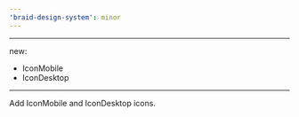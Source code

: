 ```yaml
---
'braid-design-system': minor
---
```


---
new:
  - IconMobile
  - IconDesktop
---

Add IconMobile and IconDesktop icons.
